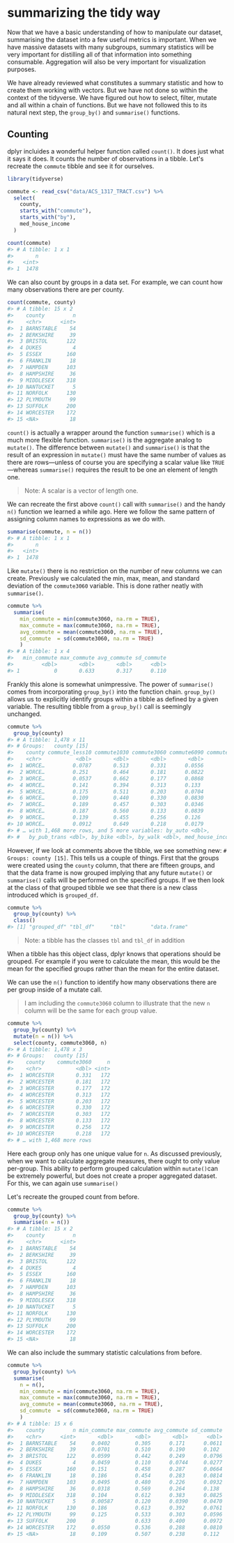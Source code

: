 # summarizing the tidy way



Now that we have a basic understanding of how to manipulate our dataset, summarising the dataset into a few useful metrics is important. When we have massive datasets with many subgroups, summary statistics will be very important for distilling all of that information into something consumable. Aggregation will also be very important for visualization purposes. 

We have already reviewed what constitutes a summary statistic and how to create them working with vectors. But we have not done so within the context of the tidyverse. We have figured out how to select, filter, mutate and all within a chain of functions. But we have not followed this to its natural next step, the `group_by()` and `summarise()` functions. 

## Counting

dplyr incluides a wonderful helper function called `count()`. It does just what it says it does. It counts the number of observations in a tibble. Let's recreate the `commute` tibble and see it for ourselves. 


```r
library(tidyverse)

commute <- read_csv("data/ACS_1317_TRACT.csv") %>% 
  select(
    county,
    starts_with("commute"),
    starts_with("by"),
    med_house_income
  ) 

count(commute)
#> # A tibble: 1 x 1
#>       n
#>   <int>
#> 1  1478
```

We can also count by groups in a data set. For example, we can count how many observations there are per county.


```r
count(commute, county)
#> # A tibble: 15 x 2
#>    county         n
#>    <chr>      <int>
#>  1 BARNSTABLE    54
#>  2 BERKSHIRE     39
#>  3 BRISTOL      122
#>  4 DUKES          4
#>  5 ESSEX        160
#>  6 FRANKLIN      18
#>  7 HAMPDEN      103
#>  8 HAMPSHIRE     36
#>  9 MIDDLESEX    318
#> 10 NANTUCKET      5
#> 11 NORFOLK      130
#> 12 PLYMOUTH      99
#> 13 SUFFOLK      200
#> 14 WORCESTER    172
#> 15 <NA>          18
```


`count()` is actually a wrapper around the function `summarise()` which is a much more flexible function. `summarise()` is the aggregate analog to `mutate()`. The difference between `mutate()` and `summarise()` is that the result of an expression in `mutate()` must have the same number of values as there are rows—unless of course you are specifying a scalar value like `TRUE`—whereas `summarise()` requires the result to be one an element of length one.

> Note: A scalar is a vector of length one.

We can recreate the first above `count()` call with `summarise()` and the handy `n()` function we learned a while ago. Here we follow the same pattern of assigning column names to expressions as we do with. 


```r
summarise(commute, n = n())
#> # A tibble: 1 x 1
#>       n
#>   <int>
#> 1  1478
```

Like `mutate()` there is no restriction on the number of new columns we can create. Previously we calculated the min, max, mean, and standard deviation of the `commute3060` variable. This is done rather neatly with `summarise()`.


```r
commute %>% 
  summarise(
    min_commute = min(commute3060, na.rm = TRUE),
    max_commute = max(commute3060, na.rm = TRUE),
    avg_commute = mean(commute3060, na.rm = TRUE),
    sd_commute  = sd(commute3060, na.rm = TRUE)
    )
#> # A tibble: 1 x 4
#>   min_commute max_commute avg_commute sd_commute
#>         <dbl>       <dbl>       <dbl>      <dbl>
#> 1           0       0.633       0.317      0.110
```

Frankly this alone is somewhat unimpressive. The power of `summarise()` comes from incorporating `group_by()` into the function chain. `group_by()` allows us to explicitly identify groups within a tibble as defined by a given variable. The resulting tibble from a `group_by()` call is seemingly unchanged. 


```r
commute %>% 
  group_by(county)
#> # A tibble: 1,478 x 11
#> # Groups:   county [15]
#>    county commute_less10 commute1030 commute3060 commute6090 commute_over90
#>    <chr>           <dbl>       <dbl>       <dbl>       <dbl>          <dbl>
#>  1 WORCE…         0.0787       0.513       0.331      0.0556         0.0214
#>  2 WORCE…         0.251        0.464       0.181      0.0822         0.0219
#>  3 WORCE…         0.0537       0.662       0.177      0.0868         0.0203
#>  4 WORCE…         0.141        0.394       0.313      0.133          0.0194
#>  5 WORCE…         0.175        0.511       0.203      0.0704         0.0411
#>  6 WORCE…         0.109        0.440       0.330      0.0830         0.0378
#>  7 WORCE…         0.189        0.457       0.303      0.0346         0.0166
#>  8 WORCE…         0.187        0.560       0.133      0.0839         0.0358
#>  9 WORCE…         0.139        0.455       0.256      0.126          0.0246
#> 10 WORCE…         0.0912       0.649       0.218      0.0179         0.0235
#> # … with 1,468 more rows, and 5 more variables: by_auto <dbl>,
#> #   by_pub_trans <dbl>, by_bike <dbl>, by_walk <dbl>, med_house_income <dbl>
```

However, if we look at comments above the tibble, we see something new: `# Groups: county [15]`. This tells us a couple of things. First that the groups were created using the `county` column, that there are fifteen groups, and that the data frame is now grouped implying that any future `mutate()` or `summarise()` calls will be performed on the specified groups. If we then look at the class of that grouped tibble we see that there is a new class introduced which is `grouped_df`.


```r
commute %>% 
  group_by(county) %>% 
  class()
#> [1] "grouped_df" "tbl_df"     "tbl"        "data.frame"
```

> Note: a tibble has the classes `tbl` and `tbl_df` in addition

When a tibble has this object class, dplyr knows that operations should be grouped. For example if you were to calculate the mean, this would be the mean for the specified groups rather than the mean for the entire dataset. 

We can use the `n()` function to identify how many observations there are per group inside of a mutate call.

> I am including the `commute3060` column to illustrate that the new `n` column will be the same for each group value. 


```r
commute %>% 
  group_by(county) %>% 
  mutate(n = n()) %>% 
  select(county, commute3060, n) 
#> # A tibble: 1,478 x 3
#> # Groups:   county [15]
#>    county    commute3060     n
#>    <chr>           <dbl> <int>
#>  1 WORCESTER       0.331   172
#>  2 WORCESTER       0.181   172
#>  3 WORCESTER       0.177   172
#>  4 WORCESTER       0.313   172
#>  5 WORCESTER       0.203   172
#>  6 WORCESTER       0.330   172
#>  7 WORCESTER       0.303   172
#>  8 WORCESTER       0.133   172
#>  9 WORCESTER       0.256   172
#> 10 WORCESTER       0.218   172
#> # … with 1,468 more rows
```


Here each group only has one unique value for `n`. As discussed previously, when we want to calculate aggregate measures, there ought to only value per-group. This ability to perform grouped calculation within `mutate()`can be extremely powerful, but does not create a proper aggregated dataset. For this, we can again use `summarise()`

Let's recreate the grouped count from before.


```r
commute %>% 
  group_by(county) %>% 
  summarise(n = n())
#> # A tibble: 15 x 2
#>    county         n
#>    <chr>      <int>
#>  1 BARNSTABLE    54
#>  2 BERKSHIRE     39
#>  3 BRISTOL      122
#>  4 DUKES          4
#>  5 ESSEX        160
#>  6 FRANKLIN      18
#>  7 HAMPDEN      103
#>  8 HAMPSHIRE     36
#>  9 MIDDLESEX    318
#> 10 NANTUCKET      5
#> 11 NORFOLK      130
#> 12 PLYMOUTH      99
#> 13 SUFFOLK      200
#> 14 WORCESTER    172
#> 15 <NA>          18
```

We can also include the summary statistic calculations from before. 


```r
commute %>% 
  group_by(county) %>% 
  summarise(
    n = n(),
    min_commute = min(commute3060, na.rm = TRUE),
    max_commute = max(commute3060, na.rm = TRUE),
    avg_commute = mean(commute3060, na.rm = TRUE),
    sd_commute  = sd(commute3060, na.rm = TRUE)
    )
#> # A tibble: 15 x 6
#>    county         n min_commute max_commute avg_commute sd_commute
#>    <chr>      <int>       <dbl>       <dbl>       <dbl>      <dbl>
#>  1 BARNSTABLE    54     0.0402        0.305      0.171      0.0611
#>  2 BERKSHIRE     39     0.0701        0.510      0.190      0.102 
#>  3 BRISTOL      122     0.0599        0.442      0.249      0.0796
#>  4 DUKES          4     0.0459        0.110      0.0744     0.0277
#>  5 ESSEX        160     0.151         0.458      0.287      0.0664
#>  6 FRANKLIN      18     0.186         0.454      0.283      0.0814
#>  7 HAMPDEN      103     0.0495        0.480      0.226      0.0932
#>  8 HAMPSHIRE     36     0.0318        0.569      0.264      0.138 
#>  9 MIDDLESEX    318     0.104         0.612      0.383      0.0825
#> 10 NANTUCKET      5     0.00587       0.120      0.0390     0.0470
#> 11 NORFOLK      130     0.186         0.613      0.392      0.0761
#> 12 PLYMOUTH      99     0.125         0.533      0.303      0.0596
#> 13 SUFFOLK      200     0             0.633      0.400      0.0972
#> 14 WORCESTER    172     0.0550        0.536      0.288      0.0810
#> 15 <NA>          18     0.109         0.507      0.238      0.112
```

